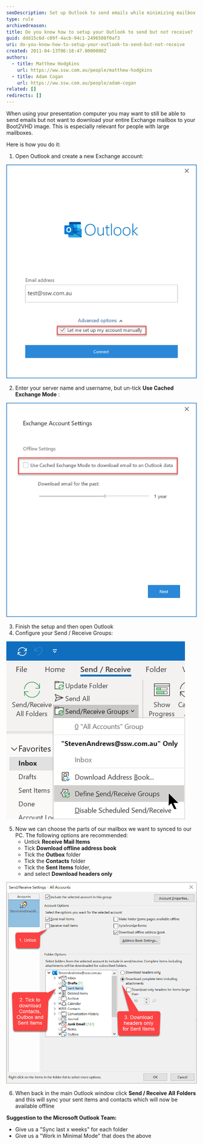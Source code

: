 ```yaml
---
seoDescription: Set up Outlook to send emails while minimizing mailbox size by synchronizing specific folders and disabling offline mode.
type: rule
archivedreason:
title: Do you know how to setup your Outlook to send but not receive?
guid: ddd15c6d-c09f-4acb-94c1-2496508f0af3
uri: do-you-know-how-to-setup-your-outlook-to-send-but-not-receive
created: 2011-04-13T06:18:47.0000000Z
authors:
  - title: Matthew Hodgkins
    url: https://ww.ssw.com.au/people/matthew-hodgkins
  - title: Adam Cogan
    url: https://ww.ssw.com.au/people/adam-cogan
related: []
redirects: []
---
```


When using your presentation computer you may want to still be able to send emails but not want to download your entire Exchange mailbox to your Boot2VHD image. This is especially relevant for people with large mailboxes.

<!--endintro-->

Here is how you do it:

1. Open Outlook and create a new Exchange account:

![Figure - Tick manually configure server settings](mail1.png)

2. Enter your server name and username, but un-tick
   **Use Cached Exchange Mode** :

![Figure - Un-tick Use Cached Exchange Mode](Mail3.png)

3. Finish the setup and then open Outlook
4. Configure your Send / Receive Groups:

![Figure - Click Send / Receive | Click Send / Receive Groups | Click Define Send / Receive Groups](Email2.png)

5. Now we can choose the parts of our mailbox we want to synced to our PC. The following options are recommended:
   - Untick
     **Receive Mail Items**
   - Tick
     **Download offline address book**
   - Tick the
     **Outbox** folder
   - Tick the
     **Contacts** folder
   - Tick the
     **Sent Items** folder,
   - and select
     **Download headers only**

![Figure - Untick "Receive mail items" | Tick "Sent Items", "Contacts" and "Outbox" | Download only headers for "Sent Items"](Email.png)

6. When back in the main Outlook window click
   **Send / Receive** **All** **Folders** and this will sync your sent items and contacts which will now be available offline

**Suggestion to the Microsoft Outlook Team:**

- Give us a "Sync last x weeks" for each folder
- Give us a "Work in Minimal Mode" that does the above
